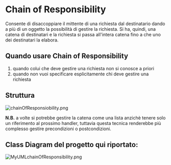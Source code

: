 # Chain of Responsibility

Consente di disaccoppiare il mittente di una richiesta dal destinatario dando a più di un oggetto la possibilità di gestire la richiesta.
Si ha, quindi, una catena di destinatari e la richiesta si passa all'intera catena fino a che uno dei destinatari la elabora.

## Quando usare Chain of Responsibility
1. quando colui che deve gestire una richiesta non si conosce a priori
2. quando non vuoi specificare esplicitamente chi deve gestire una richiesta


## Struttura
![chainOfResponsiobility.png](..%2F..%2F..%2F..%2FDownloads%2FchainOfResponsiobility.png)

**N.B.** a volte si potrebbe gestire la catena come una lista anzichè tenere solo un riferimento al prossimo handler, tuttavia questa tecnica renderebbe più complesso gestire precondizioni o postcondizioni.

## Class Diagram del progetto qui riportato:
![MyUMLchainOfResponsibility.png](..%2F..%2F..%2F..%2FDownloads%2FMyUMLchainOfResponsibility.png)


